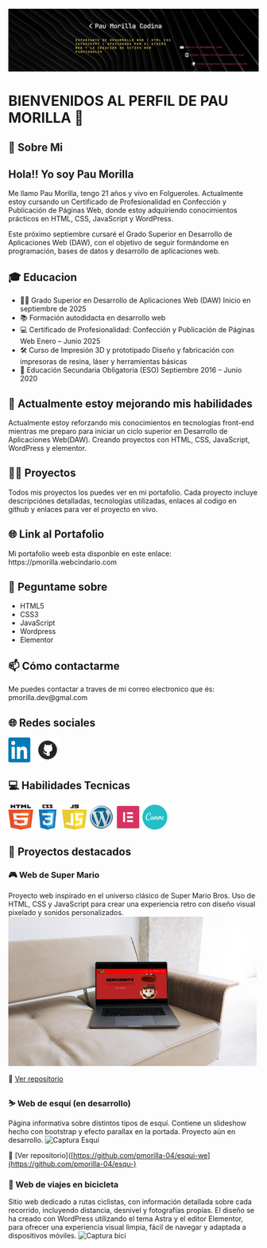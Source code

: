![Banner](img/banner-readme.png)


<h1>BIENVENIDOS AL PERFIL DE PAU MORILLA 👋</h1>

<h2>💫 Sobre Mi</h2> 
<h2>Hola!! Yo soy Pau Morilla</h2>
Me llamo Pau Morilla, tengo 21 años y vivo en Folgueroles. Actualmente estoy cursando un Certificado de Profesionalidad en Confección y Publicación de Páginas Web, donde estoy adquiriendo conocimientos prácticos en HTML, CSS, JavaScript y WordPress.

Este próximo septiembre cursaré el Grado Superior en Desarrollo de Aplicaciones Web (DAW), con el objetivo de seguir formándome en programación, bases de datos y desarrollo de aplicaciones web.

<h2>🎓 Educacion </h2>
<ul>
  <li>🧑‍🎓 Grado Superior en Desarrollo de Aplicaciones Web (DAW)
Inicio en septiembre de 2025</li>
  <li>📚 Formación autodidacta en desarrollo web
</li>
  <li>💻 Certificado de Profesionalidad: Confección y Publicación de Páginas Web
Enero – Junio 2025</li>
  <li>🛠️ Curso de Impresión 3D y prototipado
Diseño y fabricación con impresoras de resina, láser y herramientas básicas</li>
  <li>🏫 Educación Secundaria Obligatoria (ESO)
Septiembre 2016 – Junio 2020</li>
</ul>

<h2>🌱 Actualmente estoy mejorando mis habilidades</h2>
Actualmente estoy reforzando mis conocimientos en tecnologías front-end mientras me preparo para iniciar un ciclo superior en Desarrollo de Aplicaciones Web(DAW). Creando proyectos con HTML, CSS, JavaScript, WordPress y elementor.

<h2>👨‍💻 Proyectos</h2>
Todos mis proyectos los puedes ver en mi portafolio. Cada proyecto incluye descripciónes detalladas, tecnologías utilizadas, enlaces al codigo en github y enlaces para ver el proyecto en vivo.

<h2>🌐 Link al Portafolio</h2>
Mi portafolio weeb esta disponble en este enlace: https://pmorilla.webcindario.com 


<h2>💬 Peguntame sobre</h2>
<ul>
  <li>HTML5</li>
  <li>CSS3</li>
  <li>JavaScript</li>
  <li>Wordpress</li>
  <li>Elementor</li>
</ul>

<h2>📫 Cómo contactarme</h2>
Me puedes contactar a traves de mi correo electronico que és: pmorilla.dev@gmal.com 

<h2>🌐 Redes sociales</h2>

<a href="https://www.linkedin.com/in/pmorilla"><img src="img/linkedin.png" alt="linkedin" width="50" height="50"></a>
<a href="https://github.com/pmorilla"><img src="img/github.png" alt="github" width="50" height="50"></a>


<h2>💻 Habilidades Tecnicas</h2>

<a><img src="img/logohtml.png" alt="html" width="50" height="50"></a>
<a><img src="img/logocss.png" alt="css" width="50" height="50"></a>
<img src="img/logojs.png" alt="js" width="50" height="50">
<img src="img/wordpres.png" alt="wordpress" width="50" height="50">
<img src="img/logo-elementor.png" alt="elementor" width="50" height="50">
<img src="img/logo-canva.png" alt="canva" width="50" height="50">



<h2>📌 Proyectos destacados</h2>
<h3>🎮 Web de Super Mario</h3>
Proyecto web inspirado en el universo clásico de Super Mario Bros. Uso de HTML, CSS y JavaScript para crear una experiencia retro con diseño visual pixelado y sonidos personalizados.  

<img src="img/super-mario.jpeg" alt="Captura Super Mario" width="500" height="300">

🔗 [Ver repositorio](https://github.com/pmorilla-04/supermario)

<h3> ⛷️ Web de esquí (en desarrollo)</h3>
Página informativa sobre distintos tipos de esquí. Contiene un slideshow hecho con bootstrap y efecto parallax en la portada. Proyecto aún en desarrollo. 

<img src="img/web-esqui.png" alt="Captura Esquí" width="500" height="300">

🔗 [Ver repositorio]([https://github.com/pmorilla-04/esqui-we](https://github.com/pmorilla-04/esqu-)

<h3> 🚴 Web de viajes en bicicleta</h3>
Sitio web dedicado a rutas ciclistas, con información detallada sobre cada recorrido, incluyendo distancia, desnivel y fotografías propias. El diseño se ha creado con WordPress utilizando el tema Astra y el editor Elementor, para ofrecer una experiencia visual limpia, fácil de navegar y adaptada a dispositivos móviles.

<img src="img/mocup-viatjesBici.png" alt="Captura bici" width="500" height="300">

